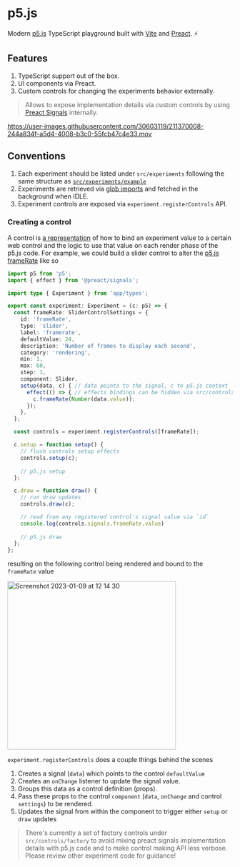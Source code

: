 # p5.js

Modern [p5.js](https://p5js.org/) TypeScript playground built with [Vite](https://vitejs.dev/) and [Preact](https://preactjs.com/). :zap:

## Features

1. TypeScript support out of the box.
2. UI components via Preact.
3. Custom controls for changing the experiments behavior externally.
> Allows to expose implementation details via custom controls by using [Preact Signals](https://preactjs.com/guide/v10/signals/) internally.

https://user-images.githubusercontent.com/30603119/211370008-244a834f-a5d4-4008-b3c0-55fcb47c4e33.mov

## Conventions

1. Each experiment should be listed under `src/experiments` following the same structure as [`src/experiments/example`](https://github.com/josebreijo/p5.js/tree/main/src/experiments/example)
2. Experiments are retrieved via [glob imports](https://vitejs.dev/guide/features.html#glob-import) and fetched in the background when IDLE.
3. Experiment controls are exposed via `experiment.registerControls` API.

### Creating a control

A control is [a representation](https://github.com/josebreijo/p5.js/blob/main/src/types.ts#L24) of how to bind an experiment value to a certain web control and the logic to use that value on each render phase of the p5.js code.
For example, we could build a slider control to alter the [p5.js frameRate](https://p5js.org/reference/#/p5/frameRate) like so

```ts
import p5 from 'p5';
import { effect } from '@preact/signals';

import type { Experiment } from 'app/types';

export const experiment: Experiment = (c: p5) => {
  const frameRate: SliderControlSettings = {
    id: 'frameRate',
    type: 'slider',
    label: 'framerate',
    defaultValue: 24,
    description: 'Number of frames to display each second',
    category: 'rendering',
    min: 1,
    max: 60,
    step: 1,
    component: Slider,
    setup(data, c) { // data points to the signal, c to p5.js context
      effect(() => { // effects bindings can be hidden via src/controls/utils
        c.frameRate(Number(data.value));
      });
    },
  };

  const controls = experiment.registerControls([frameRate]);

  c.setup = function setup() {
    // flush controls setup effects
    controls.setup(c); 
    
    // p5.js setup
  };

  c.draw = function draw() {
    // run draw updates
    controls.draw(c);

    // read from any registered control's signal value via `id`
    console.log(controls.signals.frameRate.value) 
    
    // p5.js draw
  };
};
```
resulting on the following control being rendered and bound to the `frameRate` value

<img width="377" alt="Screenshot 2023-01-09 at 12 14 30" src="https://user-images.githubusercontent.com/30603119/211378738-ba274fd7-0d1c-416f-b31b-0ea951427401.png">

`experiment.registerControls` does a couple things behind the scenes

1. Creates a signal (`data`) which points to the control `defaultValue`
2. Creates an `onChange` listener to update the signal value.
3. Groups this data as a control definition (props).
4. Pass these props to the control `component` (`data`, `onChange` and control `settings`) to be rendered.
5. Updates the signal from within the component to trigger either `setup` or `draw` updates

> There's currently a set of factory controls under `src/controls/factory` to avoid mixing preact signals implementation details with p5.js code and to make control making API less verbose. Please review other experiment code for guidance!






